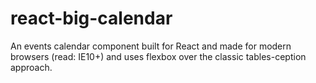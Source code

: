 # react-big-calendar

An events calendar component built for React and made for modern browsers (read: IE10+) and uses flexbox over the classic tables-ception approach.

